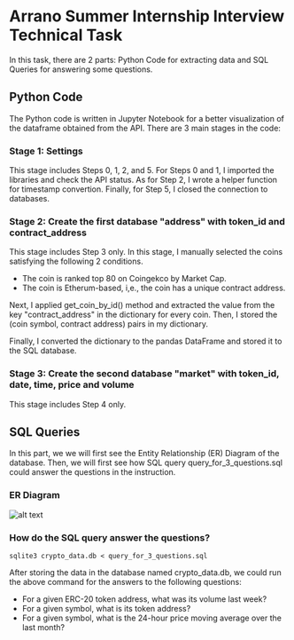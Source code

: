 # Arrano Summer Internship Interview Technical Task

In this task, there are 2 parts: Python Code for extracting data and SQL Queries for answering some questions.

## Python Code

The Python code is written in Jupyter Notebook for a better visualization of the dataframe obtained from the API. There are 3 main stages in the code:

### Stage 1: Settings

This stage includes Steps 0, 1, 2, and 5. For Steps 0 and 1, I imported the libraries and check the API status. As for Step 2, I wrote a helper function for timestamp convertion. Finally, for Step 5, I closed the connection to databases.

### Stage 2: Create the first database "address" with token_id and contract_address

This stage includes Step 3 only. In this stage, I manually selected the coins satisfying the following 2 conditions.

- The coin is ranked top 80 on Coingekco by Market Cap.
- The coin is Etherum-based, i,e., the coin has a unique contract address.

Next, I applied get_coin_by_id() method and extracted the value from the key "contract_address" in the dictionary for every coin. Then, I stored the (coin symbol, contract address) pairs in my dictionary.

Finally, I converted the dictionary to the pandas DataFrame and stored it to the SQL database.

### Stage 3: Create the second database "market" with token_id, date, time, price and volume

This stage includes Step 4 only.

## SQL Queries

In this part, we we will first see the Entity Relationship (ER) Diagram of the database. Then, we will first see how SQL query query_for_3_questions.sql could answer the questions in the instruction.

### ER Diagram

![alt text](https://imgur.com/a/cpp3W1x)

### How do the SQL query answer the questions?
```
sqlite3 crypto_data.db < query_for_3_questions.sql
```

After storing the data in the database named crypto_data.db, we could run the above command for the answers to the following questions:

- For a given ERC-20 token address, what was its volume last week?
- For a given symbol, what is its token address?
- For a given symbol, what is the 24-hour price moving average over the last month?

